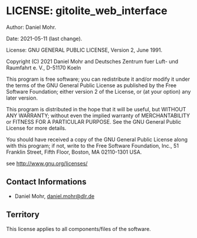 # LICENSE: gitolite_web_interface

Author: Daniel Mohr.

Date: 2021-05-11 (last change).

License: GNU GENERAL PUBLIC LICENSE, Version 2, June 1991.

Copyright (C) 2021 Daniel Mohr and Deutsches Zentrum fuer Luft- und Raumfahrt e. V., D-51170 Koeln

 This program is free software; you can redistribute it and/or modify
 it under the terms of the GNU General Public License as published by
 the Free Software Foundation; either version 2 of the License, or
 (at your option) any later version.

 This program is distributed in the hope that it will be useful,
 but WITHOUT ANY WARRANTY; without even the implied warranty of
 MERCHANTABILITY or FITNESS FOR A PARTICULAR PURPOSE.  See the
 GNU General Public License for more details.

 You should have received a copy of the GNU General Public License along
 with this program; if not, write to the Free Software Foundation, Inc.,
 51 Franklin Street, Fifth Floor, Boston, MA 02110-1301 USA.

 see http://www.gnu.org/licenses/

## Contact Informations

 * Daniel Mohr, daniel.mohr@dlr.de

## Territory

This license applies to all components/files of the software.
